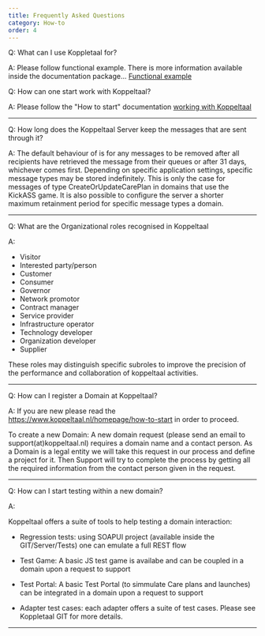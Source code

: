 ```yaml
---
title: Frequently Asked Questions
category: How-to
order: 4
---
```


Q: What can I use Koppletaal for?

A: Please follow functional example. There is more information available inside the documentation package... [Functional example](https://koppeltaal.github.io/documentation/templates/Koppeltaal%20FuncFlow.pdf)



Q: How can one start work with Koppeltaal?

A: Please follow the "How to start" documentation [working with Koppeltaal](https://www.koppeltaal.nl/homepage/how-to-start)

----------

Q: How long does the Koppeltaal Server keep the messages that are sent through it?

A: The default behaviour of is for any messages to be removed after all recipients have retrieved the message from their queues or after 31 days, whichever comes first.
Depending on specific application settings, specific message types may be stored indefinitely. This is only the case for messages of type CreateOrUpdateCarePlan in domains that use the KickASS game.
It is also possible to configure the server a shorter maximum retainment period for specific message types a domain.

----------

Q: What are the Organizational roles recognised in Koppeltaal

A: 
-  Visitor
-  Interested party/person
-  Customer
-  Consumer
-  Governor
-  Network promotor
-  Contract manager
-  Service provider
-  Infrastructure operator
-  Technology developer
-  Organization developer
-  Supplier

These roles may distinguish specific subroles to improve the precision of the performance and collaboration of koppeltaal activities.

----------


Q: How can I register a Domain at Koppeltaal?

A:
If you are new please read the https://www.koppeltaal.nl/homepage/how-to-start in order to proceed.

To create a new Domain:
A new domain request (please send an email to support(at)koppeltaal.nl) requires a domain name and a contact person. As a Domain is a legal entity we will take this request in our process and define a project for it. Then Support will try to complete the process by getting all the required information from the contact person given in the request. 

----------

Q: How can I start testing within a new domain?

A:

Koppeltaal offers a suite of tools to help testing a domain interaction:
-  Regression tests: using SOAPUI project (available inside the GIT/Server/Tests) one can emulate a full REST flow

-  Test Game: A basic JS test game is availabe and can be coupled in a domain upon a request to support


-  Test Portal: A basic Test Portal (to simmulate Care plans and launches) can be integrated in a domain upon a request to support

-  Adapter test cases: each adapter offers a suite of test cases. Please see Koppletaal GIT for more details. 

----------
